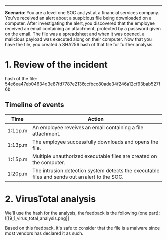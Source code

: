___
**Scenario**: 
	You are a level one SOC analyst at a financial services company. You've received an alert about a suspicious file being downloaded on a computer. After investigating the alert, you discovered that the employee received an email containing an attachment, protected by a password given on the email. 
	The file was a spreadsheet and when it was opened, a malicious payload was executed along on their computer.
	Now that you have the file, you created a SHA256 hash of that file for further analysis.

# 1. Review of the incident
	
hash of the file: 54e6ea47eb04634d3e87fd7787e2136ccfbcc80ade34f246a12cf93bab527f6b

## Timeline of events

| **Time** | **Action**                                                                                     |
| -------- | ---------------------------------------------------------------------------------------------- |
| 1:11p.m  | An employee reveives an email containing a file attachment.                                    |
| 1:13p.m  | The employee successfully downloads and opens the file.                                        |
| 1:15p.m  | Multiple unauthorized executable files are created on the computer.                            |
| 1:20p.m  | The intrusion detection system detects the executable files and sends out an alert to the SOC. |

# 2. VirusTotal analysis
	
We'll use the hash for the analysis, the feedback is the following (one part):
![[9_1_virus_total_analysis.png]]

Based on this feedback, it's safe to consider that the file is a malware since most vendors has declared it as such.